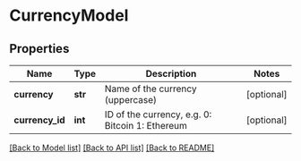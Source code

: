 # CurrencyModel

## Properties
Name | Type | Description | Notes
------------ | ------------- | ------------- | -------------
**currency** | **str** | Name of the currency (uppercase) | [optional] 
**currency_id** | **int** | ID of the currency, e.g. 0: Bitcoin 1: Ethereum | [optional] 

[[Back to Model list]](../README.md#documentation-for-models) [[Back to API list]](../README.md#documentation-for-api-endpoints) [[Back to README]](../README.md)


